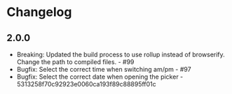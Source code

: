 # Changelog

## 2.0.0

* Breaking: Updated the build process to use rollup instead of browserify. Change the path to compiled files. - #99
* Bugfix: Select the correct time when switching am/pm - #97
* Bugfix: Select the correct date when opening the picker - 5313258f70c92923e0060ca193f89c88895ff01c
